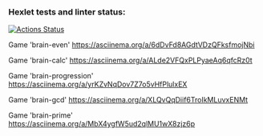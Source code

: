 ### Hexlet tests and linter status:

[![Actions Status](https://github.com/Unt0ten/python-project-49/workflows/hexlet-check/badge.svg)](https://github.com/Unt0ten/python-project-49/actions)

Game 'brain-even' https://asciinema.org/a/6dDvFd8AGdtVDzQFksfmojNbi

Game 'brain-calc' https://asciinema.org/a/ALde2VFQxPLPyaeAq6qfcRz0t

Game 'brain-progression' https://asciinema.org/a/yrKZvNqDov7Z7o5vHfPlulxEX

Game 'brain-gcd' https://asciinema.org/a/XLQvQqDiif6TroIkMLuvxENMt

Game 'brain-prime' https://asciinema.org/a/MbX4ygfW5ud2qlMU1wX8zjz6p
